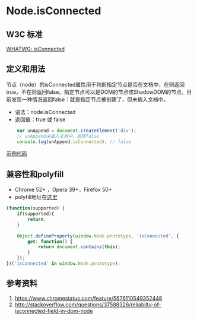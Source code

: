 # Node.isConnected

## W3C 标准
[WHATWG: isConnected](https://dom.spec.whatwg.org/#dom-node-isconnected)

## 定义和用法
节点（node）的isConnected属性用于判断指定节点是否在文档中，在则返回true，不在则返回false。指定节点可以是DOM的节点或ShadowDOM的节点。目前发现一种情况返回false：就是指定节点被创建了，但未插入文档中。

- 语法：node.isConnected
- 返回值：true 或 false

```javascript
    var unAppend = document.createElement('div');
    // unAppend未插入文档中，返回false
    console.log(unAppend.isConnected); // false
```
[示例代码](./isConnected.html)

## 兼容性和polyfill
- Chrome 52+ ，Opera 39+，Firefox 50+
- polyfill地址在[这里](http://stackoverflow.com/questions/37588326/reliabilty-of-isconnected-field-in-dom-node)

```javascript
(function(supported) {
    if(supported){
        return;
    }
    
    Object.defineProperty(window.Node.prototype, 'isConnected', {
        get: function() {
            return document.contains(this);
        }
    });
})('isConnected' in window.Node.prototype);
```

## 参考资料
1. https://www.chromestatus.com/feature/5676110549352448
2. http://stackoverflow.com/questions/37588326/reliabilty-of-isconnected-field-in-dom-node